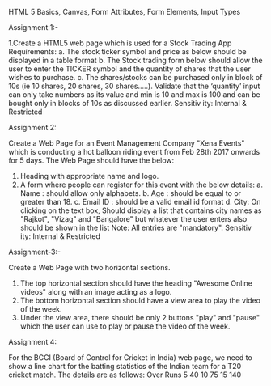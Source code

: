 HTML 5 Basics, Canvas, Form Attributes, Form Elements, Input Types

Assignment 1:-

1.Create a HTML5 web page which is used for a Stock Trading App
Requirements:
a. The stock ticker symbol and price as below should be displayed in a table format
b. The Stock trading form below should allow the user to enter the TICKER symbol and the
quantity of shares that the user wishes to purchase.
c. The shares/stocks can be purchased only in block of 10s (ie 10 shares, 20 shares, 30
shares…..). Validate that the ‘quantity’ input can only take numbers as its value and min is 10
and max is 100 and can be bought only in blocks of 10s as discussed earlier.
Sensitiv ity: Internal & Restricted

Assignment 2:

Create a Web Page for an Event Management Company "Xena Events" which is conducting a
hot balloon riding event from Feb 28th 2017 onwards for 5 days.
The Web Page should have the below:
1. Heading with appropriate name and logo.
2. A form where people can register for this event with the below details:
 a. Name : should allow only alphabets.
 b. Age : should be equal to or greater than 18.
 c. Email ID : should be a valid email id format
 d. City: On clicking on the text box, Should display a list that contains city names as "Rajkot",
"Vizag" and "Bangalore" but whatever the user enters also should be shown in the list
 Note: All entries are "mandatory".
Sensitiv ity: Internal & Restricted

Assignment-3:-

Create a Web Page with two horizontal sections.
1. The top horizontal section should have the heading "Awesome Online videos" along
with an image acting as a logo.
2. The bottom horizontal section should have a view area to play the video of the week.
3. Under the view area, there should be only 2 buttons "play" and "pause" which the
user can use to play or pause the video of the week.

Assignment 4:

For the BCCI (Board of Control for Cricket in India) web page, we need to show a line
chart for the batting statistics of the Indian team for a T20 cricket match.
The details are as follows:
Over Runs
5 40
10 75
15 140
